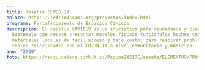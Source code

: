 ```yaml
---
title: Desafio COVID-19
enlace: https://redciudadana.org/proyectos/index.html
programa: Fortalecimiento de Espacios Cívicos
descripcion: El desafío COVID19 es un iniciativa para ciudadanos y ciudadanas de
  Guatemala que deseen presentar modelos físicos funcionales hechos con
  materiales locales de fácil acceso y bajo costo, para resolver problemas
  reales relacionados con el COVID-19 a nivel comunitario y municipal.
ano: "2020"
foto: https://redciudadana.github.io/Pagina2021RC/assets/ELEMENTOS/PROYECTOS/11_Desafio%20COVID-19.jpg
---
```

